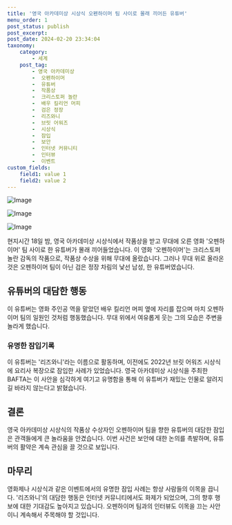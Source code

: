 ```yaml
---
title: '영국 아카데미상 시상식 오펜하이머 팀 사이로 몰래 끼어든 유튜버'
menu_order: 1
post_status: publish
post_excerpt: 
post_date: 2024-02-20 23:34:04
taxonomy:
    category:
        - 세계
    post_tag:
        - 영국 아카데미상
        -  오펜하이머
        -  유튜버
        -  작품상
        -  크리스토퍼 놀란
        -  배우 킬리언 머피
        -  검은 정장
        -  리즈와니
        -  브릿 어워즈
        -  시상식
        -  잠입
        -  보안
        -  인터넷 커뮤니티
        -  인터뷰
        -  이벤트
custom_fields:
    field1: value 1
    field2: value 2
---
```


![Image](https://imgnews.pstatic.net/image/437/2024/02/20/0000380353_001_20240220071801548.gif?type=w647)

![Image](https://imgnews.pstatic.net/image/437/2024/02/20/0000380353_002_20240220071801953.gif?type=w647)

![Image](https://imgnews.pstatic.net/image/437/2024/02/20/0000380353_003_20240220071802368.jpg?type=w647)

현지시간 18일 밤, 영국 아카데미상 시상식에서 작품상을 받고 무대에 오른 영화 '오펜하이머' 팀 사이로 한 유튜버가 몰래 끼어들었습니다. 이 영화 '오펜하이머'는 크리스토퍼 놀란 감독의 작품으로, 작품상 수상을 위해 무대에 올랐습니다. 그러나 무대 위로 올라온 것은 오펜하이머 팀이 아닌 검은 정장 차림의 낯선 남성, 한 유튜버였습니다.
## 유튜버의 대담한 행동
이 유튜버는 영화 주인공 역을 맡았던 배우 킬리언 머피 옆에 자리를 잡으며 마치 오펜하이머 팀의 일원인 것처럼 행동했습니다. 무대 위에서 여유롭게 웃는 그의 모습은 주변을 놀라게 했습니다.
### 유명한 잠입기록
이 유튜버는 '리즈와니'라는 이름으로 활동하며, 이전에도 2022년 브릿 어워즈 시상식에 요리사 복장으로 잠입한 사례가 있었습니다. 영국 아카데미상 시상식을 주최한 BAFTA는 이 사안을 심각하게 여기고 유명함을 통해 이 유튜버가 재밌는 인물로 알려지길 바라지 않는다고 밝혔습니다.
## 결론
영국 아카데미상 시상식의 작품상 수상자인 오펜하이머 팀을 향한 유튜버의 대담한 잠입은 관객들에게 큰 놀라움을 안겼습니다. 이번 사건은 보안에 대한 논의를 촉발하며, 유튜버의 활약은 계속 관심을 끌 것으로 보입니다.
## 마무리
영화제나 시상식과 같은 이벤트에서의 유명한 잠입 사례는 항상 사람들의 이목을 끕니다. '리즈와니'의 대담한 행동은 인터넷 커뮤니티에서도 화제가 되었으며, 그의 향후 행보에 대한 기대감도 높아지고 있습니다. 오펜하이머 팀과의 인터뷰도 이목을 끄는 사안이니 계속해서 주목해야 할 것입니다.
